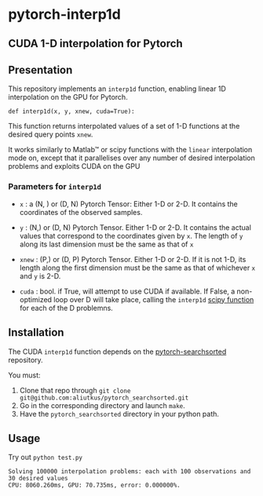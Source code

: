 # pytorch-interp1d
## CUDA 1-D interpolation for Pytorch

## Presentation

This repository implements an `interp1d` function, enabling
linear 1D interpolation on the GPU for Pytorch.

```
def interp1d(x, y, xnew, cuda=True):
```

This function returns interpolated values of a set of 1-D functions at the desired query points `xnew`.

It works similarly to Matlab™ or scipy functions with
the `linear` interpolation mode on, except that it parallelises over any number of desired interpolation problems and exploits CUDA on the GPU

### Parameters for `interp1d`

* `x` : a (N, ) or (D, N) Pytorch Tensor:
Either 1-D or 2-D. It contains the coordinates of the observed samples.

* `y` : (N,) or (D, N) Pytorch Tensor.
Either 1-D or 2-D. It contains the actual values that correspond to the coordinates given by `x`.
The length of `y` along its last dimension must be the same as that of `x`

* `xnew` : (P,) or (D, P) Pytorch Tensor.
Either 1-D or 2-D. If it is not 1-D, its length along the first dimension must be the same as that of whichever `x` and `y` is 2-D.

* `cuda` : bool.
    if True, will attempt to use CUDA if available.
    If False, a non-optimized loop over D will take place, calling the `interp1d` [scipy function](https://docs.scipy.org/doc/scipy/reference/generated/scipy.interpolate.interp1d.html) for each of the D problemns.

## Installation

The CUDA `interp1d` function depends on the [pytorch-searchsorted](https://github.com/aliutkus/pytorch-searchsorted) repository.

You must:
1. Clone that repo through `git clone git@github.com:aliutkus/pytorch_searchsorted.git`
2. Go in the corresponding directory and launch `make`.
3. Have the `pytorch_searchsorted` directory in your python path.

## Usage

Try out `python test.py`
```
Solving 100000 interpolation problems: each with 100 observations and 30 desired values
CPU: 8060.260ms, GPU: 70.735ms, error: 0.000000%.
```
